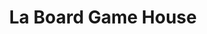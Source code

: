 ---
title: "La Board Game House"
url: /ciudad-autonoma-de-buenos-aires/la-board-game-house/
shop: Spiele
---